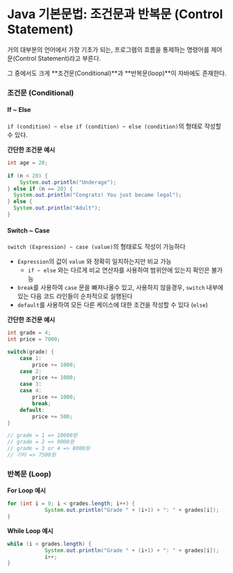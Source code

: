 # Java 기본문법: 조건문과 반복문 (Control Statement)

거의 대부분의 언어에서 가장 기초가 되는, 프로그램의 흐름을 통제하는 명령어를 제어문(Control Statement)라고 부른다.

그 중에서도 크게 **조건문(Conditional)**과 **반복문(loop)**이 자바에도 존재한다.

### 조건문 (Conditional)


#### If ~ Else
`if (condition) ~ else if (condition) ~ else (condition)`의 형태로 작성할 수 있다.

**간단한 조건문 예시**

```java
int age = 20;
  
if (n < 20) {
	System.out.println("Underage");
} else if (n == 20) {
  System.out.println("Congrats! You just became legal");
} else {
  System.out.println("Adult");
}
```

#### Switch ~ Case
`switch (Expression) ~ case (value)`의 형태로도 작성이 가능하다
- `Expression`의 값이 `value` 와 정확히 일치하는지만 비교 가능
	- `if ~ else` 와는 다르게 비교 연산자를 사용하여 범위안에 있는지 확인은 불가능
- `break`를 사용하여 `case` 문을 빠져나올수 있고, 사용하지 않을경우, `switch` 내부에 있는 다음 코드 라인들이 순차적으로 실행된다
- `default`를 사용하여 모든 다른 케이스에 대한 조건을 작성할 수 있다 (`else`)

**간단한 조건문 예시**
```java
int grade = 4;
int price = 7000;

switch(grade) {  
	case 1:  
        price += 1000;  
    case 2:  
        price += 1000;  
    case 3:
    case 4:
        price += 1000;  
        break;
	default:
		price += 500;
}

// grade = 1 => 10000원  
// grade = 2 => 9000원  
// grade = 3 or 4 => 8000원
// 기타 => 7500원
```


### 반복문 (Loop)

**For Loop 예시**

```java
for (int i = 0; i < grades.length; i++) {
			System.out.println("Grade " + (i+1) + ": " + grades[i]);
}
```

**While Loop 예시**

```java
while (i < grades.length) {
			System.out.println("Grade " + (i+1) + ": " + grades[i]);
			i++;
}
```




